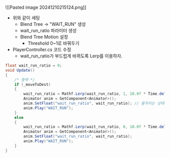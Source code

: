 ![[Pasted image 20241210215124.png]]
- 위와 같이 세팅
	- Blend Tree -> "WAIT_RUN" 생성
	- wait_run_ratio 파라미터 생성
	- Blend Tree Motion 설정
		- Threshold 0~1로 바꿔두기
- PlayerController.cs 코드 수정
	- wait_run_ratio가 부드럽게 바뀌도록 Lerp를 이용하자.

```cs
float wait_run_ratio = 0;
void Update()
{
    /* 중략 */  
    if (_moveToDest)
    {
        wait_run_ratio = Mathf.Lerp(wait_run_ratio, 1, 10.0f * Time.deltaTime); // Lerp 먹이기
        Animator anim = GetComponent<Animator>();
        anim.SetFloat("wait_run_ratio", wait_run_ratio); // 움직이는 상태이므로 1로 가까워지게
        anim.Play("WAIT_RUN");
    }
    else
    {
        wait_run_ratio = Mathf.Lerp(wait_run_ratio, 0, 10.0f * Time.deltaTime); // Lerp 먹이기
        Animator anim = GetComponent<Animator>();
        anim.SetFloat("wait_run_ratio", wait_run_ratio);
        anim.Play("WAIT_RUN");
    }
}
```